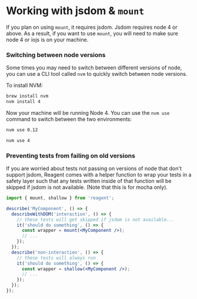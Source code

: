# Working with jsdom & `mount`

If you plan on using `mount`, it requires jsdom. Jsdom requires node 4 or above. As a result, if
you want to use `mount`, you will need to make sure node 4 or iojs is on your machine.


### Switching between node versions

Some times you may need to switch between different versions of node, you can use a CLI tool called
`nvm` to quickly switch between node versions.

To install NVM:

```bash
brew install nvm
nvm install 4
```

Now your machine will be running Node 4. You can use the `nvm use` command to switch between the two
environments:

```bash
nvm use 0.12
```

```bash
nvm use 4
```

### Preventing tests from failing on old versions

If you are worried about tests not passing on versions of node that don't support jsdom, Reagent
comes with a helper function to wrap your tests in a safety layer such that any tests written
inside of that function will be skipped if jsdom is not available.  (Note that this is for mocha
only).

```jsx
import { mount, shallow } from 'reagent';

describe('MyComponent', () => {
  describeWithDOM('interaction', () => {
    // these tests will get skipped if jsdom is not available...
    it('should do something', () => {
      const wrapper = mount(<MyComponent />);
      // ...
    });
  });
  describe('non-interaction', () => {
    // these tests will always run
    it('should do something', () => {
      const wrapper = shallow(<MyComponent />);
      // ...
    });
  });
});

```

